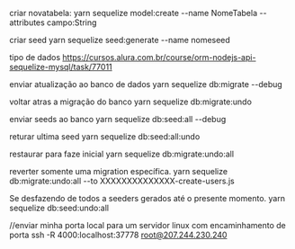 criar novatabela:
yarn sequelize model:create --name NomeTabela --attributes campo:String

criar seed
yarn sequelize seed:generate --name nomeseed

tipo de dados https://cursos.alura.com.br/course/orm-nodejs-api-sequelize-mysql/task/77011

enviar atualização ao banco de dados
yarn sequelize db:migrate --debug

voltar atras a migração do banco
yarn sequelize db:migrate:undo

enviar seeds ao banco
yarn sequelize db:seed:all --debug

returar ultima seed
yarn sequelize db:seed:all:undo

restaurar para faze inicial
yarn sequelize db:migrate:undo:all

reverter somente uma migration específica.
yarn sequelize db:migrate:undo:all --to XXXXXXXXXXXXXX-create-users.js

Se desfazendo de todos a seeders gerados até o presente momento.
yarn sequelize db:seed:undo:all

//enviar minha porta local para um servidor linux com encaminhamento de porta
ssh -R 4000:localhost:37778 root@207.244.230.240
